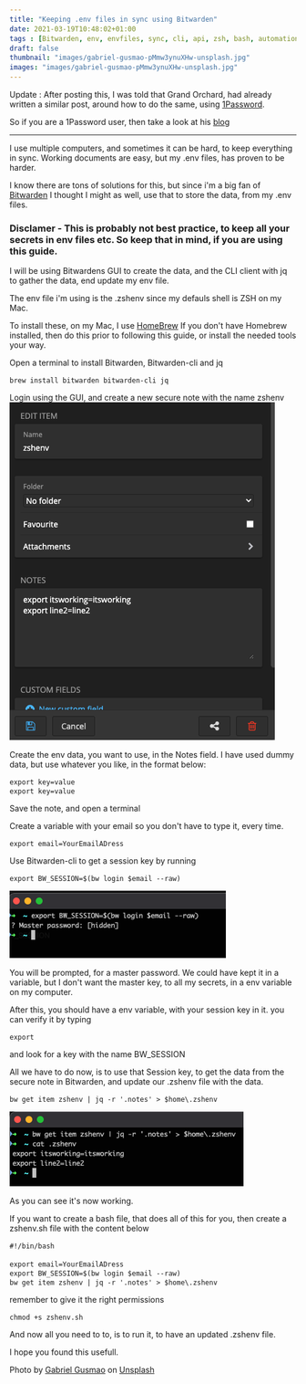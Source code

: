 ```yaml
---
title: "Keeping .env files in sync using Bitwarden"
date: 2021-03-19T10:48:02+01:00
tags : [Bitwarden, env, envfiles, sync, cli, api, zsh, bash, automation]
draft: false
thumbnail: "images/gabriel-gusmao-pMmw3ynuXHw-unsplash.jpg"
images: "images/gabriel-gusmao-pMmw3ynuXHw-unsplash.jpg"
---
```

Update : After posting this, I was told that Grand Orchard, had already written a similar post, around how to do the same, using [1Password](https://1password.com).

So if you are a 1Password user, then take a look at his [blog](https://grantorchard.com/securing-environment-variables-with-1password/) 
- - -

I use multiple computers, and sometimes it can be hard, to keep everything in sync. Working documents are easy, but my .env files, has proven to be harder.

I know there are tons of solutions for this, but since i'm a big fan of [Bitwarden](https://bitwarden.com) I thought I might as well, use that to store the data, from my .env files.

### Disclamer - This is probably not best practice, to keep all your secrets in env files etc. So keep that in mind, if you are using this guide.

I will be using Bitwardens GUI to create the data, and the CLI client with jq to gather the data, end update my env file.

The env file i'm using is the .zshenv since my defauls shell is ZSH on my Mac.

To install these, on my Mac, I use [HomeBrew](https://brew.sh) 
If you don't have Homebrew installed, then do this prior to following this guide, or install the needed tools your way.

Open a terminal to install Bitwarden, Bitwarden-cli and jq
```
brew install bitwarden bitwarden-cli jq
```
Login using the GUI, and create a new secure note with the name zshenv
![Create Note](images/create_note.png)

Create the env data, you want to use, in the Notes field.
I have used dummy data, but use whatever you like, in the format below:
```
export key=value
export key=value
```
Save the note, and open a terminal 

Create a variable with your email so you don't have to type it, every time.
```
export email=YourEmailADress
```
Use Bitwarden-cli to get a session key by running
```
export BW_SESSION=$(bw login $email --raw)
```
![Login](images/login.png)

You will be prompted, for a master password.
We could have kept it in a variable, but I don't want the master key, to all my secrets, in a env variable on my computer.

After this, you should have a env variable, with your session key in it.
you can verify it by typing
```
export
```
and look for a key with the name BW_SESSION

All we have to do now, is to use that Session key, to get the data from the secure note in Bitwarden, and update our .zshenv file with the data.
```
bw get item zshenv | jq -r '.notes' > $home\.zshenv
```
![working](images/working.png)

As you can see it's now working.


If you want to create a bash file, that does all of this for you, then create a zshenv.sh file with the content below
```
#!/bin/bash

export email=YourEmailADress
export BW_SESSION=$(bw login $email --raw)
bw get item zshenv | jq -r '.notes' > $home\.zshenv
```
remember to give it the right permissions
```
chmod +s zshenv.sh
```
And now all you need to to, is to run it, to have an updated .zshenv file.

I hope you found this usefull.

Photo by <a href="https://unsplash.com/@gcsgpp?utm_source=unsplash&utm_medium=referral&utm_content=creditCopyText">Gabriel Gusmao</a> on <a href="/s/photos/sync?utm_source=unsplash&utm_medium=referral&utm_content=creditCopyText">Unsplash</a>
  